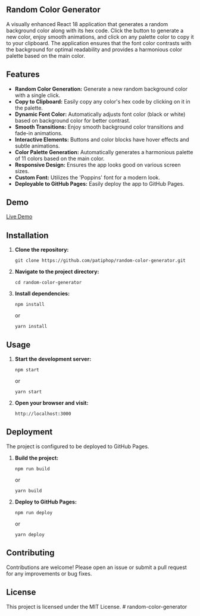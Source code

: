 ## Random Color Generator

A visually enhanced React 18 application that generates a random background color along with its hex code. Click the button to generate a new color, enjoy smooth animations, and click on any palette color to copy it to your clipboard. The application ensures that the font color contrasts with the background for optimal readability and provides a harmonious color palette based on the main color.

## Features

- **Random Color Generation:** Generate a new random background color with a single click.
- **Copy to Clipboard:** Easily copy any color's hex code by clicking on it in the palette.
- **Dynamic Font Color:** Automatically adjusts font color (black or white) based on background color for better contrast.
- **Smooth Transitions:** Enjoy smooth background color transitions and fade-in animations.
- **Interactive Elements:** Buttons and color blocks have hover effects and subtle animations.
- **Color Palette Generation:** Automatically generates a harmonious palette of 11 colors based on the main color.
- **Responsive Design:** Ensures the app looks good on various screen sizes.
- **Custom Font:** Utilizes the 'Poppins' font for a modern look.
- **Deployable to GitHub Pages:** Easily deploy the app to GitHub Pages.

## Demo

[Live Demo](https://patiphop.github.io/random-color-generator)

## Installation

1. **Clone the repository:**
   ```
   git clone https://github.com/patiphop/random-color-generator.git
   ```
2. **Navigate to the project directory:**
   ```
   cd random-color-generator
   ```
3. **Install dependencies:**
   ```
   npm install
   ```
   or
   ```
   yarn install
   ```

## Usage

1. **Start the development server:**
   ```
   npm start
   ```
   or
   ```
   yarn start
   ```
2. **Open your browser and visit:**
   ```
   http://localhost:3000
   ```

## Deployment

The project is configured to be deployed to GitHub Pages.

1. **Build the project:**
   ```
   npm run build
   ```
   or
   ```
   yarn build
   ```
2. **Deploy to GitHub Pages:**
   ```
   npm run deploy
   ```
   or
   ```
   yarn deploy
   ```

## Contributing

Contributions are welcome! Please open an issue or submit a pull request for any improvements or bug fixes.

## License

This project is licensed under the MIT License.
#   r a n d o m - c o l o r - g e n e r a t o r 
 
 
